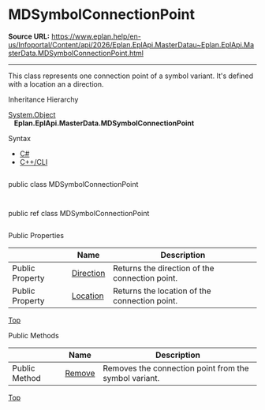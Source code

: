 # MDSymbolConnectionPoint

**Source URL:** https://www.eplan.help/en-us/Infoportal/Content/api/2026/Eplan.EplApi.MasterDatau~Eplan.EplApi.MasterData.MDSymbolConnectionPoint.html

---

This class represents one connection point of a symbol variant. It's defined with a location an a direction.

Inheritance Hierarchy

[System.Object](#)  
   **Eplan.EplApi.MasterData.MDSymbolConnectionPoint**

Syntax

- [C#](#i-syntax-CS)
- [C++/CLI](#i-syntax-CPP2005)

```
```
public class MDSymbolConnectionPoint
```
```

```
```
public ref class MDSymbolConnectionPoint
```
```





Public Properties

|  | Name | Description |
| --- | --- | --- |
| Public Property | [Direction](Eplan.EplApi.MasterDatau~Eplan.EplApi.MasterData.MDSymbolConnectionPoint~Direction.html) | Returns the direction of the connection point. |
| Public Property | [Location](Eplan.EplApi.MasterDatau~Eplan.EplApi.MasterData.MDSymbolConnectionPoint~Location.html) | Returns the location of the connection point. |

[Top](#top)

Public Methods

|  | Name | Description |
| --- | --- | --- |
| Public Method | [Remove](Eplan.EplApi.MasterDatau~Eplan.EplApi.MasterData.MDSymbolConnectionPoint~Remove.html) | Removes the connection point from the symbol variant. |

[Top](#top)
